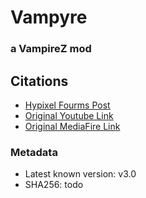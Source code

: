# Vampyre
### a VampireZ mod

## Citations 
- [Hypixel Fourms Post](https://hypixel.net/threads/vampyre-mod.3599723/)
- [Original Youtube Link](https://youtu.be/9Ig0fmasNZ4)
- [Original MediaFire Link](https://www.mediafire.com/file/8fkxooad27jg1ih/Vampyre_3.0.jar/file)

### Metadata
- Latest known version: v3.0
- SHA256: todo